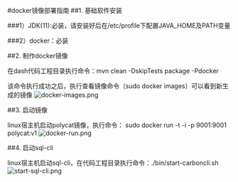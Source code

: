 #docker镜像部署指南
##1. 基础软件安装

###1）JDK(11):必装，请安装好后在/etc/profile下配置JAVA_HOME及PATH变量

###2）docker：必装

##2. 制作docker镜像

在dash代码工程目录执行命令：mvn clean -DskipTests package -Pdocker

该命令执行成功之后，执行查看镜像命令（sudo docker images）可以看到新生成的镜像
![docker-images.png](images/docker-images.png)

##3. 启动镜像

linux宿主机启动polycat镜像，执行命令：
sudo docker run -t -i -p 9001:9001 polycat:v1
![docker-run.png](images/docker-run.png)

##4. 启动sql-cli

linux宿主机启动sql-cli，在代码工程目录执行命令：./bin/start-carboncli.sh
![start-sql-cli.png](images/start-sql-cli.png)

